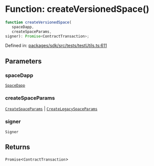 # Function: createVersionedSpace()

```ts
function createVersionedSpace(
   spaceDapp, 
   createSpaceParams, 
signer): Promise<ContractTransaction>;
```

Defined in: [packages/sdk/src/tests/testUtils.ts:611](https://github.com/towns-protocol/towns/blob/0db1fd0ac7258e8db8cedfb6183e8eade8284fa1/packages/sdk/src/tests/testUtils.ts#L611)

## Parameters

### spaceDapp

[`SpaceDapp`](../../Towns-Protocol-Web3/classes/SpaceDapp.md)

### createSpaceParams

[`CreateSpaceParams`](../../Towns-Protocol-Web3/interfaces/CreateSpaceParams.md) | [`CreateLegacySpaceParams`](../../Towns-Protocol-Web3/interfaces/CreateLegacySpaceParams.md)

### signer

`Signer`

## Returns

`Promise`\<`ContractTransaction`\>
